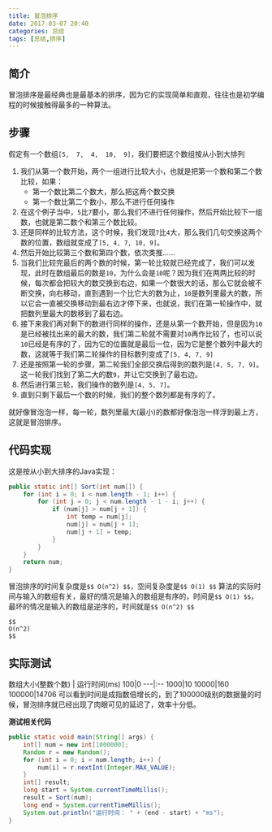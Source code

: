 ```yaml
---
title: 冒泡排序
date: 2017-03-07 20:40
categories: 总结
tags: [总结,排序]
---
```

## 简介
冒泡排序是最经典也是最基本的排序，因为它的实现简单和直观，往往也是初学编程的时候接触得最多的一种算法。
## 步骤
假定有一个数组`[5,  7,  4,  10,  9]`，我们要把这个数组按从小到大排列
1. 我们从第一个数开始，两个一组进行比较大小，也就是把第一个数和第二个数比较，如果：
	- 第一个数比第二个数大，那么把这两个数交换
	- 第一个数比第二个数小，那么不进行任何操作
2. 在这个例子当中，`5`比`7`要小，那么我们不进行任何操作，然后开始比较下一组数，也就是第二数个和第三个数比较。
3. 还是同样的比较方法，这个时候，我们发现`7`比`4`大，那么我们几句交换这两个数的位置，数组就变成了`[5, 4, 7, 10, 9]`。
4. 然后开始比较第三个数和第四个数，依次类推……
5. 当我们比较完最后的两个数的时候，第一轮比较就已经完成了，我们可以发现，此时在数组最后的数是`10`，为什么会是`10`呢？因为我们在两两比较的时候，每次都会把较大的数交换到右边，如果一个数很大的话，那么它就会被不断交换，向右移动，直到遇到一个比它大的数为止，`10`是数列里最大的数，所以它会一直被交换移动到最右边才停下来，也就说，我们在第一轮操作中，就把数列里最大的数移到了最右边。
6. 接下来我们再对剩下的数进行同样的操作，还是从第一个数开始，但是因为`10`是已经被找出来的最大的数，我们第二轮就不需要对`10`再作比较了，也可以说`10`已经是有序的了，因为它的位置就是最后一位，因为它是整个数列中最大的数，这就等于我们第二轮操作的目标数列变成了`[5, 4, 7, 9]`
7. 还是按照第一轮的步骤，第二轮我们全部交换后得到的数列是`[4, 5, 7, 9]`。这一轮我们找到了第二大的数`9`，并让它交换到了最右边。
8. 然后进行第三轮，我们操作的数列是`[4, 5, 7]`。
9. 直到只剩下最后一个数的时候，我们的整个数列都是有序的了。

就好像冒泡泡一样，每一轮，数列里最大(最小)的数都好像泡泡一样浮到最上方，这就是冒泡排序。

## 代码实现
这是按从小到大排序的Java实现：
```java
public static int[] Sort(int num[]) {
	for (int i = 0; i < num.length - 1; i++) {
		for (int j = 0; j < num.length - 1 - i; j++) {
			if (num[j] > num[j + 1]) {
				int temp = num[j];
				num[j] = num[j + 1];
				num[j + 1] = temp;
			}
		}
	}
	return num;
}
```
冒泡排序的时间复杂度是`$$ O(n^2) $$`，空间复杂度是`$$ O(1) $$`
算法的实际时间与输入的数组有关，最好的情况是输入的数组是有序的，时间是`$$ O(1) $$`，最坏的情况是输入的数组是逆序的，时间就是`$$ O(n^2) $$`
```
$$
O(n^2)
$$
```
## 实际测试
数组大小(整数个数) | 运行时间(ms)
100|0
---|:--
1000|10
10000|160
100000|14706
可以看到时间是成指数倍增长的，到了100000级别的数据量的时候，冒泡排序就已经出现了肉眼可见的延迟了，效率十分低。

**测试相关代码**
```java
public static void main(String[] args) {
	int[] num = new int[1000000];
	Random r = new Random();
	for (int i = 0; i < num.length; i++) {
		num[i] = r.nextInt(Integer.MAX_VALUE);
	}
	int[] result;
	long start = System.currentTimeMillis();
	result = Sort(num);
	long end = System.currentTimeMillis();
	System.out.println("运行时间： " + (end - start) + "ms");
}
```
